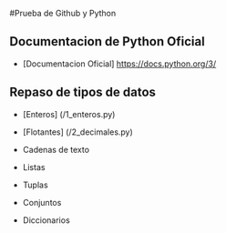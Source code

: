 #Prueba de Github y Python

## Documentacion de Python Oficial

- [Documentacion Oficial] https://docs.python.org/3/

## Repaso de tipos de datos

- [Enteros] (/1_enteros.py)

- [Flotantes] (/2_decimales.py)

- Cadenas de texto

- Listas

- Tuplas 

- Conjuntos

- Diccionarios
